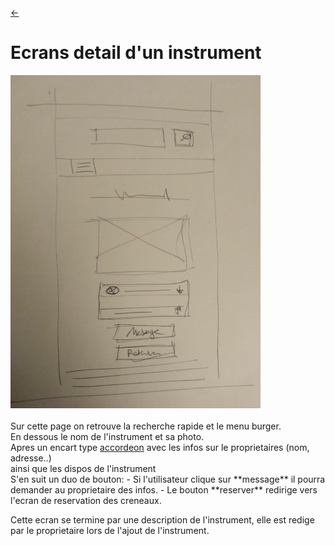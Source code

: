 <link rel="stylesheet" href="../style.css"/>

[<span class="icon-big">&#8592;</span>](../2-2-ecrans.md)

# Ecrans detail d'un instrument

<img src="./detail-instrument.jpg" width="400px" class="img-center">
<br>
<br>
Sur cette page on retrouve la recherche rapide et le menu burger.<br>
En dessous le nom de l'instrument et sa photo.<br>
Apres un encart type <a href="https://flowbite.com/docs/components/accordion/">accordeon</a> avec les infos sur le proprietaires (nom, adresse..)<br>
ainsi que les dispos de l'instrument<br>
S'en suit un duo de bouton:
-   Si l'utilisateur clique sur **message** il pourra demander au proprietaire des infos.
-   Le bouton **reserver** redirige vers l'ecran de reservation des creneaux.
  
Cette ecran se termine par une description de l'instrument, elle est redige par le proprietaire lors de l'ajout de l'instrument.